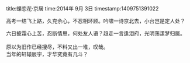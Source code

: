 title:蝶恋花·京居
time:2014年 9月 3日
timestamp:1409751391022

高考一结飞上路，久克余心，不忍相环顾。吟啸一诗京北去，小台岂是定人处？<wbr><div>六日披霜心上苦，忍断情思，何处友人语？趋走一言逢泪府，光明荡漾梦归属。</div><div><br></div><div>原以为旧作已经搜尽，不料又出一堆，叹哉。</div><div>当年的轩辕辰宇，才华究竟有几斗？</div>